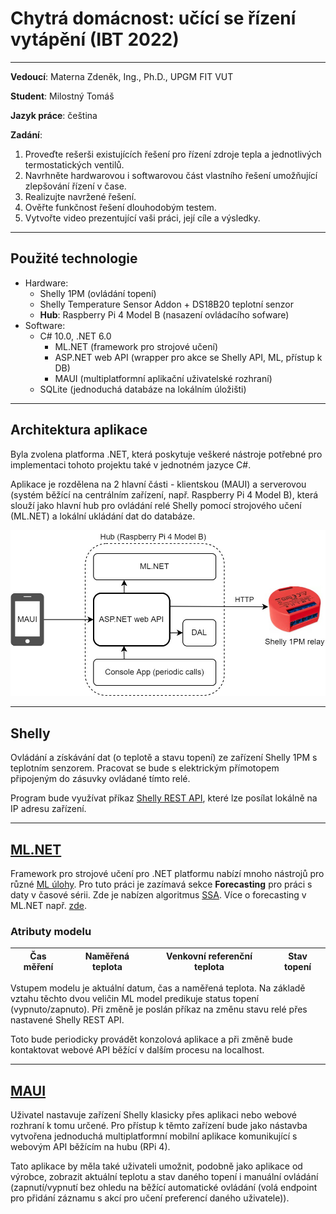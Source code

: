 # **Chytrá domácnost: učící se řízení vytápění** (IBT 2022)

---

**Vedoucí**:
Materna Zdeněk, Ing., Ph.D., UPGM FIT VUT

**Student**:
Milostný Tomáš

**Jazyk práce**:
čeština

**Zadání**:
1. Proveďte rešerši existujících řešení pro řízení zdroje tepla a jednotlivých termostatických ventilů.
1. Navrhněte hardwarovou i softwarovou část vlastního řešení umožňující zlepšování řízení v čase.
1. Realizujte navržené řešení.
1. Ověřte funkčnost řešení dlouhodobým testem.
1. Vytvořte video prezentující vaši práci, její cíle a výsledky.

---
## Použité technologie
* Hardware:
    * Shelly 1PM (ovládání topení)
    * Shelly Temperature Sensor Addon + DS18B20 teplotní senzor
    * **Hub**: Raspberry Pi 4 Model B (nasazení ovládacího sofware)
* Software:
    * C# 10.0, .NET 6.0
        * ML.NET (framework pro strojové učení)
        * ASP.NET web API (wrapper pro akce se Shelly API, ML, přístup k DB)
        * MAUI (multiplatformní aplikační uživatelské rozhraní)
    * SQLite (jednoduchá databáze na lokálním úložišti)

---
## Architektura aplikace
Byla zvolena platforma .NET, která poskytuje veškeré nástroje potřebné pro implementaci tohoto projektu také v jednotném jazyce C#.

Aplikace je rozdělena na 2 hlavní části - klientskou (MAUI) a serverovou (systém běžící na centrálním zařízení, např. Raspberry Pi 4 Model B), která slouží jako hlavní hub pro ovládání relé Shelly pomocí strojového učení (ML.NET) a lokální ukládání dat do databáze.

![diagram architektury](img/diagram.jpg "diagram architektury")

---
## Shelly
Ovládání a získávání dat (o teplotě a stavu topení) ze zařízení Shelly 1PM s teplotním senzorem.
Pracovat se bude s elektrickým přímotopem připojeným do zásuvky ovládané tímto relé.

Program bude využívat příkaz [Shelly REST API](https://shelly-api-docs.shelly.cloud/gen1/#shelly1-shelly1pm), které lze posílat lokálně na IP adresu zařízení.

---
## [ML.NET](https://dotnet.microsoft.com/en-us/apps/machinelearning-ai/ml-dotnet)
Framework pro strojové učení pro .NET platformu nabízí mnoho nástrojů pro různé [ML úlohy](https://docs.microsoft.com/en-us/dotnet/machine-learning/resources/tasks?WT.mc_id=dotnet-35129-website).
Pro tuto práci je zazímavá sekce **Forecasting** pro práci s daty v časové sérii.
Zde je nabízen algoritmus [SSA](https://docs.microsoft.com/en-us/dotnet/api/microsoft.ml.timeseriescatalog.forecastbyssa). Více o forecasting v ML.NET např. [zde](https://docs.microsoft.com/en-us/dotnet/machine-learning/tutorials/time-series-demand-forecasting).

### Atributy modelu
| Čas měření   | Naměřená teplota | Venkovní referenční teplota | **Stav topení**  |
| :----------: | :--------------: | :-------------------------: | :--------------: |

Vstupem modelu je aktuální datum, čas a naměřená teplota. Na základě vztahu těchto dvou veličin ML model predikuje status topení (vypnuto/zapnuto). Při změně je poslán příkaz na změnu stavu relé přes nastavené Shelly REST API.

Toto bude periodicky provádět konzolová aplikace a při změně bude kontaktovat webové API běžící v dalším procesu na localhost.

---
## [MAUI](https://docs.microsoft.com/en-us/dotnet/maui/what-is-maui)
Uživatel nastavuje zařízení Shelly klasicky přes aplikaci nebo webové rozhraní k tomu určené.
Pro přístup k těmto zařízení bude jako nástavba vytvořena jednoduchá multiplatformní mobilní aplikace komunikující s webovým API běžícím na hubu (RPi 4). 

Tato aplikace by měla také uživateli umožnit, podobně jako aplikace od výrobce, zobrazit aktuální teplotu a stav daného topení i manuální ovládání (zapnutí/vypnutí bez ohledu na běžící automatické ovládání (volá endpoint pro přidání záznamu s akcí pro učení preferencí daného uživatele)).
